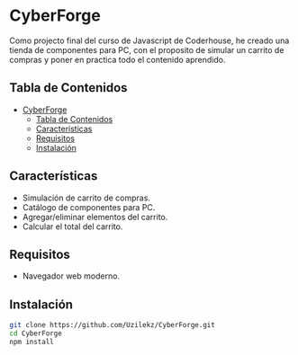 # CyberForge

Como projecto final del curso de Javascript de Coderhouse, he creado una tienda de componentes para PC, con el proposito de simular un carrito de compras y poner en practica todo el contenido aprendido.

## Tabla de Contenidos

-   [CyberForge](#cyberforge)
    -   [Tabla de Contenidos](#tabla-de-contenidos)
    -   [Características](#características)
    -   [Requisitos](#requisitos)
    -   [Instalación](#instalación)

## Características

-   Simulación de carrito de compras.
-   Catálogo de componentes para PC.
-   Agregar/eliminar elementos del carrito.
-   Calcular el total del carrito.

## Requisitos

-   Navegador web moderno.

## Instalación

```bash
git clone https://github.com/Uzilekz/CyberForge.git
cd CyberForge
npm install
```
